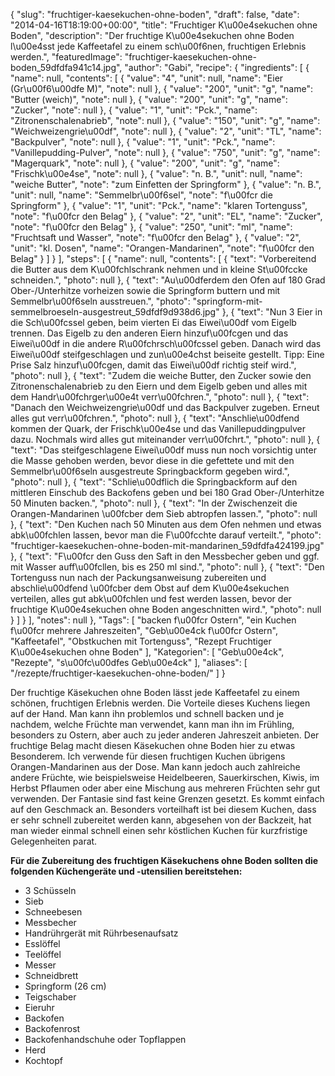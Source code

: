 {
    "slug": "fruchtiger-kaesekuchen-ohne-boden",
    "draft": false,
    "date": "2014-04-16T18:19:00+00:00",
    "title": "Fruchtiger K\u00e4sekuchen ohne Boden",
    "description": "Der fruchtige K\u00e4sekuchen ohne Boden l\u00e4sst jede Kaffeetafel zu einem sch\u00f6nen, fruchtigen Erlebnis werden.",
    "featuredImage": "fruchtiger-kaesekuchen-ohne-boden_59dfdfa941c14.jpg",
    "author": "Gabi",
    "recipe": {
        "ingredients": [
            {
                "name": null,
                "contents": [
                    {
                        "value": "4",
                        "unit": null,
                        "name": "Eier (Gr\u00f6\u00dfe M)",
                        "note": null
                    },
                    {
                        "value": "200",
                        "unit": "g",
                        "name": "Butter (weich)",
                        "note": null
                    },
                    {
                        "value": "200",
                        "unit": "g",
                        "name": "Zucker",
                        "note": null
                    },
                    {
                        "value": "1",
                        "unit": "Pck.",
                        "name": "Zitronenschalenabrieb",
                        "note": null
                    },
                    {
                        "value": "150",
                        "unit": "g",
                        "name": "Weichweizengrie\u00df",
                        "note": null
                    },
                    {
                        "value": "2",
                        "unit": "TL",
                        "name": "Backpulver",
                        "note": null
                    },
                    {
                        "value": "1",
                        "unit": "Pck.",
                        "name": "Vanillepudding-Pulver",
                        "note": null
                    },
                    {
                        "value": "750",
                        "unit": "g",
                        "name": "Magerquark",
                        "note": null
                    },
                    {
                        "value": "200",
                        "unit": "g",
                        "name": "Frischk\u00e4se",
                        "note": null
                    },
                    {
                        "value": "n. B.",
                        "unit": null,
                        "name": "weiche Butter",
                        "note": "zum Einfetten der Springform"
                    },
                    {
                        "value": "n. B.",
                        "unit": null,
                        "name": "Semmelbr\u00f6sel",
                        "note": "f\u00fcr die Springform"
                    },
                    {
                        "value": "1",
                        "unit": "Pck.",
                        "name": "klaren Tortenguss",
                        "note": "f\u00fcr den Belag"
                    },
                    {
                        "value": "2",
                        "unit": "EL",
                        "name": "Zucker",
                        "note": "f\u00fcr den Belag"
                    },
                    {
                        "value": "250",
                        "unit": "ml",
                        "name": "Fruchtsaft und Wasser",
                        "note": "f\u00fcr den Belag"
                    },
                    {
                        "value": "2",
                        "unit": "kl. Dosen",
                        "name": "Orangen-Mandarinen",
                        "note": "f\u00fcr den Belag"
                    }
                ]
            }
        ],
        "steps": [
            {
                "name": null,
                "contents": [
                    {
                        "text": "Vorbereitend die Butter aus dem K\u00fchlschrank nehmen und in kleine St\u00fccke schneiden.",
                        "photo": null
                    },
                    {
                        "text": "Au\u00dferdem den Ofen auf 180 Grad Ober-\/Unterhitze vorheizen sowie die Springform  buttern und mit Semmelbr\u00f6seln ausstreuen.",
                        "photo": "springform-mit-semmelbroeseln-ausgestreut_59dfdf9d938d6.jpg"
                    },
                    {
                        "text": "Nun 3 Eier in die Sch\u00fcssel geben, beim vierten Ei das Eiwei\u00df vom Eigelb trennen. Das Eigelb zu den anderen Eiern hinzuf\u00fcgen und das Eiwei\u00df in die andere R\u00fchrsch\u00fcssel geben. Danach wird das Eiwei\u00df steifgeschlagen und zun\u00e4chst beiseite gestellt. Tipp: Eine Prise Salz hinzuf\u00fcgen, damit das Eiwei\u00df richtig steif wird.",
                        "photo": null
                    },
                    {
                        "text": "Zudem die weiche Butter, den Zucker sowie den Zitronenschalenabrieb zu den Eiern und dem Eigelb geben und alles mit dem Handr\u00fchrger\u00e4t verr\u00fchren.",
                        "photo": null
                    },
                    {
                        "text": "Danach den Weichweizengrie\u00df und das Backpulver zugeben. Erneut alles gut verr\u00fchren.",
                        "photo": null
                    },
                    {
                        "text": "Anschlie\u00dfend kommen der Quark, der Frischk\u00e4se und das Vanillepuddingpulver dazu. Nochmals wird alles gut miteinander verr\u00fchrt.",
                        "photo": null
                    },
                    {
                        "text": "Das steifgeschlagene Eiwei\u00df muss nun noch vorsichtig unter die Masse gehoben werden, bevor diese in die gefettete und mit den Semmelbr\u00f6seln ausgestreute Springbackform gegeben wird.",
                        "photo": null
                    },
                    {
                        "text": "Schlie\u00dflich die Springbackform auf den mittleren Einschub  des Backofens geben und bei 180 Grad Ober-\/Unterhitze  50 Minuten backen.",
                        "photo": null
                    },
                    {
                        "text": "In der Zwischenzeit die Orangen-Mandarinen \u00fcber dem Sieb abtropfen lassen.",
                        "photo": null
                    },
                    {
                        "text": "Den Kuchen nach 50 Minuten aus dem Ofen nehmen und etwas abk\u00fchlen lassen, bevor man die F\u00fcchte darauf verteilt.",
                        "photo": "fruchtiger-kaesekuchen-ohne-boden-mit-mandarinen_59dfdfa424199.jpg"
                    },
                    {
                        "text": "F\u00fcr den Guss den Saft in den Messbecher geben und ggf. mit Wasser auff\u00fcllen, bis es 250 ml sind.",
                        "photo": null
                    },
                    {
                        "text": "Den Tortenguss nun nach der Packungsanweisung zubereiten und abschlie\u00dfend \u00fcber dem Obst auf dem K\u00e4sekuchen verteilen, alles gut abk\u00fchlen und fest werden lassen, bevor der fruchtige K\u00e4sekuchen ohne Boden angeschnitten wird.",
                        "photo": null
                    }
                ]
            }
        ],
        "notes": null
    },
    "Tags": [
        "backen f\u00fcr Ostern",
        "ein Kuchen f\u00fcr mehrere Jahreszeiten",
        "Geb\u00e4ck f\u00fcr Ostern",
        "Kaffeetafel",
        "Obstkuchen mit Tortenguss",
        "Rezept Fruchtiger K\u00e4sekuchen ohne Boden"
    ],
    "Kategorien": [
        "Geb\u00e4ck",
        "Rezepte",
        "s\u00fc\u00dfes Geb\u00e4ck"
    ],
    "aliases": [
        "\/rezepte\/fruchtiger-kaesekuchen-ohne-boden\/"
    ]
}

Der fruchtige Käsekuchen ohne Boden lässt jede Kaffeetafel zu einem schönen, fruchtigen Erlebnis werden. Die Vorteile dieses Kuchens liegen auf der Hand. Man kann ihn problemlos und schnell backen und je nachdem, welche Früchte man verwendet, kann man ihn im Frühling, besonders zu Ostern, aber auch zu jeder anderen Jahreszeit anbieten. Der fruchtige Belag macht diesen Käsekuchen ohne Boden hier zu etwas Besonderem. Ich verwende für diesen fruchtigen Kuchen übrigens Orangen-Mandarinen aus der Dose. Man kann jedoch auch zahlreiche andere Früchte, wie beispielsweise Heidelbeeren, Sauerkirschen, Kiwis, im Herbst Pflaumen oder aber eine Mischung aus mehreren Früchten sehr gut verwenden. Der Fantasie sind fast keine Grenzen gesetzt. Es kommt einfach auf den Geschmack an. Besonders vorteilhaft ist bei diesem Kuchen, dass er sehr schnell zubereitet werden kann, abgesehen von der Backzeit, hat man wieder einmal schnell einen sehr köstlichen Kuchen für kurzfristige Gelegenheiten parat.

**Für die Zubereitung des fruchtigen Käsekuchens ohne Boden sollten die folgenden Küchengeräte und -utensilien bereitstehen:**

 * 3 Schüsseln
 * Sieb
 * Schneebesen
 * Messbecher
 * Handrührgerät mit Rührbesenaufsatz
 * Esslöffel
 * Teelöffel
 * Messer
 * Schneidbrett
 * Springform (26 cm)
 * Teigschaber
 * Eieruhr
 * Backofen
 * Backofenrost
 * Backofenhandschuhe oder Topflappen
 * Herd
 * Kochtopf